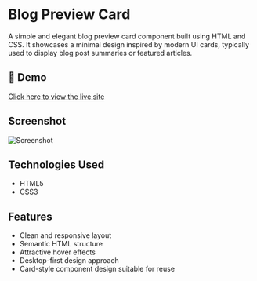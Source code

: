# Blog Preview Card

A simple and elegant blog preview card component built using HTML and CSS. It showcases a minimal design inspired by modern UI cards, typically used to display blog post summaries or featured articles.

## 🚀 Demo

[Click here to view the live site](https://vedantobaleppanavar.github.io/bolg-preview-proj/)

## Screenshot

![Screenshot](assets/preview.png) 

## Technologies Used

- HTML5
- CSS3


## Features


- Clean and responsive layout
- Semantic HTML structure
- Attractive hover effects
- Desktop-first design approach
- Card-style component design suitable for reuse
